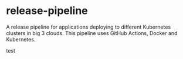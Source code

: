 # release-pipeline
A release pipeline for applications deploying to different Kubernetes clusters in big 3 clouds. This pipeline uses GitHub Actions, Docker and Kubernetes.

test
